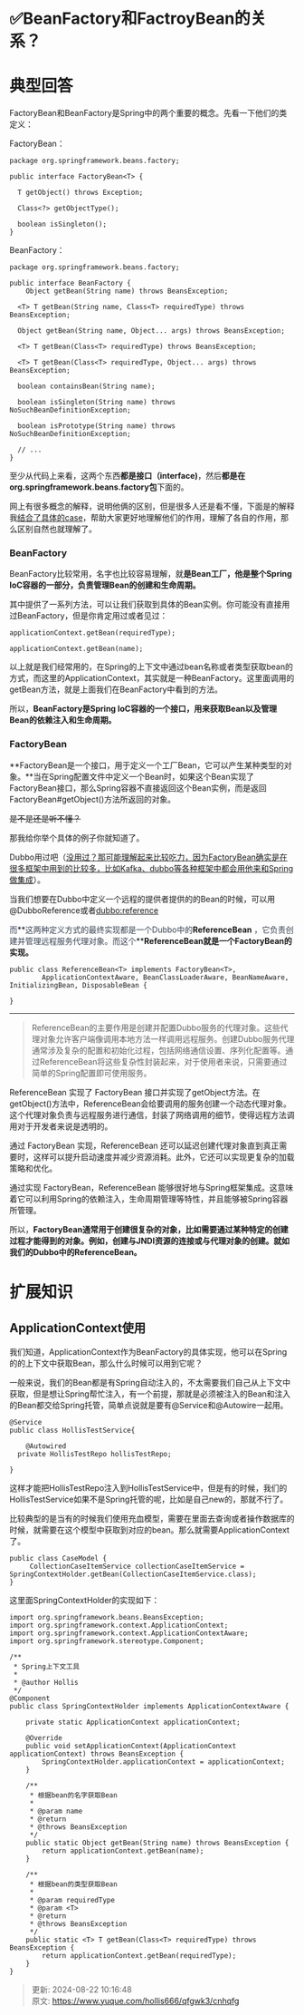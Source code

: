 # ✅BeanFactory和FactroyBean的关系？

# 典型回答


FactoryBean和BeanFactory是Spring中的两个重要的概念。先看一下他们的类定义：



FactoryBean：

```plain
package org.springframework.beans.factory;

public interface FactoryBean<T> {

  T getObject() throws Exception;
  
  Class<?> getObjectType();
  
  boolean isSingleton();
}
```



BeanFactory：

```plain
package org.springframework.beans.factory;

public interface BeanFactory {
	Object getBean(String name) throws BeansException;

  <T> T getBean(String name, Class<T> requiredType) throws BeansException;

  Object getBean(String name, Object... args) throws BeansException;

  <T> T getBean(Class<T> requiredType) throws BeansException;

  <T> T getBean(Class<T> requiredType, Object... args) throws BeansException;

  boolean containsBean(String name);

  boolean isSingleton(String name) throws NoSuchBeanDefinitionException;

  boolean isPrototype(String name) throws NoSuchBeanDefinitionException;

  // ...
}
```



至少从代码上来看，这两个东西**都是接口（interface)**，然后**都是在org.springframework.beans.factory包**下面的。



网上有很多概念的解释，说明他俩的区别，但是很多人还是看不懂，下面是的解释我<u>结合了具体的case</u>，帮助大家更好地理解他们的作用，理解了各自的作用，那么区别自然也就理解了。



### BeanFactory


BeanFactory比较常用，名字也比较容易理解，就**是Bean工厂，他是整个Spring IoC容器的一部分，负责管理Bean的创建和生命周期。**



其中提供了一系列方法，可以让我们获取到具体的Bean实例。你可能没有直接用过BeanFactory，但是你肯定用过或者见过：



```plain
applicationContext.getBean(requiredType);

applicationContext.getBean(name);
```



以上就是我们经常用的，在Spring的上下文中通过bean名称或者类型获取bean的方式，而这里的ApplicationContext，其实就是一种BeanFactory。这里面调用的getBean方法，就是上面我们在BeanFactory中看到的方法。



所以，**BeanFactory是Spring IoC容器的一个接口，用来获取Bean以及管理Bean的依赖注入和生命周期。**



### FactoryBean


**FactoryBean是一个接口，用于定义一个工厂Bean，它可以产生某种类型的对象。**当在Spring配置文件中定义一个Bean时，如果这个Bean实现了FactoryBean接口，那么Spring容器不直接返回这个Bean实例，而是返回FactoryBean#getObject()方法所返回的对象。



~~是不是还是听不懂？~~



那我给你举个具体的例子你就知道了。



Dubbo用过吧（<u>没用过？那可能理解起来比较吃力，因为FactoryBean确实是在很多框架中用到的比较多，比如Kafka、dubbo等各种框架中都会用他来和Spring做集成</u>）。



当我们想要在Dubbo中定义一个远程的提供者提供的的Bean的时候，可以用@DubboReference或者<dubbo:reference> 

<font style="color:rgb(55, 65, 81);"></font>

<font style="color:rgb(55, 65, 81);">而</font>**<font style="color:rgb(55, 65, 81);">这两种定义方式的最终实现都是一个Dubbo中的</font>****ReferenceBean****<font style="color:rgb(55, 65, 81);"> ，它负责创建并管理远程服务代理对象。而这个</font>****ReferenceBean就是一个FactoryBean的实现。**



```plain
public class ReferenceBean<T> implements FactoryBean<T>,
        ApplicationContextAware, BeanClassLoaderAware, BeanNameAware, InitializingBean, DisposableBean {

}
```

****

> ReferenceBean的主要作用是创建并配置Dubbo服务的代理对象。这些代理对象允许客户端像调用本地方法一样调用远程服务。创建Dubbo服务代理通常涉及复杂的配置和初始化过程，包括网络通信设置、序列化配置等。通过ReferenceBean将这些复杂性封装起来，对于使用者来说，只需要通过简单的Spring配置即可使用服务。
>



ReferenceBean 实现了 FactoryBean 接口并实现了getObject方法。在getObject()方法中，ReferenceBean会给要调用的服务创建一个动态代理对象。这个代理对象负责与远程服务进行通信，封装了网络调用的细节，使得远程方法调用对于开发者来说是透明的。



通过 FactoryBean 实现，ReferenceBean 还可以延迟创建代理对象直到真正需要时，这样可以提升启动速度并减少资源消耗。此外，它还可以实现更复杂的加载策略和优化。



通过实现 FactoryBean，ReferenceBean 能够很好地与Spring框架集成。这意味着它可以利用Spring的依赖注入，生命周期管理等特性，并且能够被Spring容器所管理。



所以，**FactoryBean通常用于创建很复杂的对象，比如需要通过某种特定的创建过程才能得到的对象。例如，创建与JNDI资源的连接或与代理对象的创建。就如我们的Dubbo中的ReferenceBean。**



# 扩展知识


## ApplicationContext使用


我们知道，ApplicationContext作为BeanFactory的具体实现，他可以在Spring的的上下文中获取Bean，那么什么时候可以用到它呢？



一般来说，我们的Bean都是有Spring自动注入的，不太需要我们自己从上下文中获取，但是想让Spring帮忙注入，有一个前提，那就是必须被注入的Bean和注入的Bean都交给Spring托管，简单点说就是要有@Service和@Autowire一起用。



```plain
@Service
public class HollisTestService{

	@Autowired
  private HollisTestRepo hollisTestRepo;

}
```

 

这样才能把HollisTestRepo注入到HollisTestService中，但是有的时候，我们的HollisTestService如果不是Spring托管的呢，比如是自己new的，那就不行了。



比较典型的是当有的时候我们使用充血模型，需要在里面去查询或者操作数据库的时候，就需要在这个模型中获取到对应的bean。那么就需要ApplicationContext了。



```plain
public class CaseModel {
	 CollectionCaseItemService collectionCaseItemService = SpringContextHolder.getBean(CollectionCaseItemService.class);
}
```



这里面SpringContextHolder的实现如下：



```plain
import org.springframework.beans.BeansException;
import org.springframework.context.ApplicationContext;
import org.springframework.context.ApplicationContextAware;
import org.springframework.stereotype.Component;

/**
 * Spring上下文工具
 *
 * @author Hollis
 */
@Component
public class SpringContextHolder implements ApplicationContextAware {

    private static ApplicationContext applicationContext;

    @Override
    public void setApplicationContext(ApplicationContext applicationContext) throws BeansException {
        SpringContextHolder.applicationContext = applicationContext;
    }

    /**
     * 根据bean的名字获取Bean
     *
     * @param name
     * @return
     * @throws BeansException
     */
    public static Object getBean(String name) throws BeansException {
        return applicationContext.getBean(name);
    }

    /**
     * 根据bean的类型获取Bean
     *
     * @param requiredType
     * @param <T>
     * @return
     * @throws BeansException
     */
    public static <T> T getBean(Class<T> requiredType) throws BeansException {
        return applicationContext.getBean(requiredType);
    }
}

```





> 更新: 2024-08-22 10:16:48  
> 原文: <https://www.yuque.com/hollis666/qfgwk3/cnhqfg>